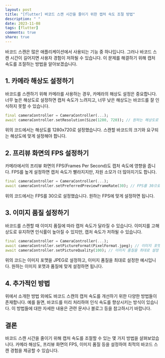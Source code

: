 ```yaml
---
layout: post
title: "[flutter] 바코드 스캔 시간을 줄이기 위한 캡처 속도 조절 방법"
description: " "
date: 2023-11-08
tags: [flutter]
comments: true
share: true
---
```


바코드 스캔은 많은 애플리케이션에서 사용되는 기능 중 하나입니다. 그러나 바코드 스캔 시간이 길어지면 사용자 경험이 저하될 수 있습니다. 이 문제를 해결하기 위해 캡처 속도를 조절하는 방법을 알아보겠습니다.

## 1. 카메라 해상도 설정하기

바코드를 스캔하기 위해 카메라를 사용하는 경우, 카메라의 해상도 설정은 중요합니다. 너무 높은 해상도로 설정하면 캡처 속도가 느려지고, 너무 낮은 해상도는 바코드를 잘 인식하지 못할 수 있습니다.

```dart
final cameraController = CameraController(...);
await cameraController.setResolution(Size(1280, 720)); // 원하는 해상도로 설정
```

위의 코드에서는 해상도를 1280x720로 설정했습니다. 스캔할 바코드의 크기와 요구되는 해상도에 맞게 설정해야 합니다.

## 2. 프리뷰 화면의 FPS 설정하기

카메라에서의 프리뷰 화면의 FPS(Frames Per Second)도 캡처 속도에 영향을 줍니다. FPS를 높게 설정하면 캡처 속도가 빨라지지만, 자원 소모가 더 많아지기도 합니다.

```dart
final cameraController = CameraController(...);
await cameraController.setPreferredPreviewFrameRate(30); // FPS를 30으로 설정
```

위의 코드에서는 FPS를 30으로 설정했습니다. 원하는 FPS에 맞게 설정하면 됩니다.

## 3. 이미지 품질 설정하기

바코드를 스캔할 때 이미지 품질에 따라 캡처 속도가 달라질 수 있습니다. 이미지를 고해상도로 유지하면 인식률이 높아질 수 있지만, 캡처 속도가 저하될 수 있습니다.

```dart
final cameraController = CameraController(...);
await cameraController.setPictureFormat(PixelFormat.jpeg); // 이미지 포맷을 JPEG로 설정
await cameraController.setPictureQuality(100); // 이미지 품질을 최대로 설정
```

위의 코드는 이미지 포맷을 JPEG로 설정하고, 이미지 품질을 최대로 설정한 예시입니다. 원하는 이미지 포맷과 품질에 맞게 설정하면 됩니다.

## 4. 추가적인 방법

위에서 소개한 방법 외에도 바코드 스캔의 캡처 속도를 개선하기 위한 다양한 방법들이 존재합니다. 예를 들면, 바코드를 미리 처리하여 인식 속도를 향상시키는 방식이 있습니다. 이 방법들에 대한 자세한 내용은 관련 문서나 블로그 등을 참고하시기 바랍니다.

## 결론

바코드 스캔 시간을 줄이기 위해 캡처 속도를 조절할 수 있는 몇 가지 방법을 살펴보았습니다. 카메라 해상도, 프리뷰 화면의 FPS, 이미지 품질 등을 설정하여 최적의 바코드 스캔 경험을 제공할 수 있습니다.